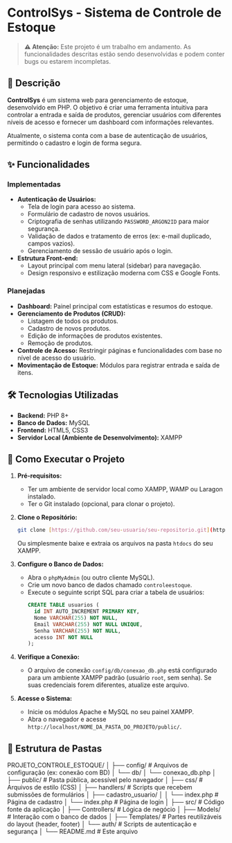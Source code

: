 # ControlSys - Sistema de Controle de Estoque

> **⚠️ Atenção:** Este projeto é um trabalho em andamento. As funcionalidades descritas estão sendo desenvolvidas e podem conter bugs ou estarem incompletas.

## 📝 Descrição

**ControlSys** é um sistema web para gerenciamento de estoque, desenvolvido em PHP. O objetivo é criar uma ferramenta intuitiva para controlar a entrada e saída de produtos, gerenciar usuários com diferentes níveis de acesso e fornecer um dashboard com informações relevantes.

Atualmente, o sistema conta com a base de autenticação de usuários, permitindo o cadastro e login de forma segura.

## ✨ Funcionalidades

### Implementadas
- **Autenticação de Usuários:**
  - Tela de login para acesso ao sistema.
  - Formulário de cadastro de novos usuários.
  - Criptografia de senhas utilizando `PASSWORD_ARGON2ID` para maior segurança.
  - Validação de dados e tratamento de erros (ex: e-mail duplicado, campos vazios).
  - Gerenciamento de sessão de usuário após o login.
- **Estrutura Front-end:**
  - Layout principal com menu lateral (sidebar) para navegação.
  - Design responsivo e estilização moderna com CSS e Google Fonts.

### Planejadas
- **Dashboard:** Painel principal com estatísticas e resumos do estoque.
- **Gerenciamento de Produtos (CRUD):**
  - Listagem de todos os produtos.
  - Cadastro de novos produtos.
  - Edição de informações de produtos existentes.
  - Remoção de produtos.
- **Controle de Acesso:** Restringir páginas e funcionalidades com base no nível de acesso do usuário.
- **Movimentação de Estoque:** Módulos para registrar entrada e saída de itens.

## 🛠️ Tecnologias Utilizadas

- **Backend:** PHP 8+
- **Banco de Dados:** MySQL
- **Frontend:** HTML5, CSS3
- **Servidor Local (Ambiente de Desenvolvimento):** XAMPP

## 🚀 Como Executar o Projeto

1.  **Pré-requisitos:**
    - Ter um ambiente de servidor local como XAMPP, WAMP ou Laragon instalado.
    - Ter o Git instalado (opcional, para clonar o projeto).

2.  **Clone o Repositório:**
    ```bash
    git clone [https://github.com/seu-usuario/seu-repositorio.git](https://github.com/seu-usuario/seu-repositorio.git)
    ```
    Ou simplesmente baixe e extraia os arquivos na pasta `htdocs` do seu XAMPP.

3.  **Configure o Banco de Dados:**
    - Abra o `phpMyAdmin` (ou outro cliente MySQL).
    - Crie um novo banco de dados chamado `controleestoque`.
    - Execute o seguinte script SQL para criar a tabela de usuários:
      ```sql
      CREATE TABLE usuarios (
        id INT AUTO_INCREMENT PRIMARY KEY,
        Nome VARCHAR(255) NOT NULL,
        Email VARCHAR(255) NOT NULL UNIQUE,
        Senha VARCHAR(255) NOT NULL,
        acesso INT NOT NULL
      );
      ```

4.  **Verifique a Conexão:**
    - O arquivo de conexão `config/db/conexao_db.php` está configurado para um ambiente XAMPP padrão (usuário `root`, sem senha). Se suas credenciais forem diferentes, atualize este arquivo.

5.  **Acesse o Sistema:**
    - Inicie os módulos Apache e MySQL no seu painel XAMPP.
    - Abra o navegador e acesse `http://localhost/NOME_DA_PASTA_DO_PROJETO/public/`.

## 📂 Estrutura de Pastas
PROJETO_CONTROLE_ESTOQUE/
│
├── config/                 # Arquivos de configuração (ex: conexão com BD)
│   └── db/
│       └── conexao_db.php
│
├── public/                 # Pasta pública, acessível pelo navegador
│   ├── css/                # Arquivos de estilo (CSS)
│   ├── handlers/           # Scripts que recebem submissões de formulários
│   ├── cadastro_usuario/
│   │   └── index.php       # Página de cadastro
│   └── index.php           # Página de login
│
├── src/                    # Código fonte da aplicação
│   ├── Controllers/        # Lógica de negócio
│   ├── Models/             # Interação com o banco de dados
│   ├── Templates/          # Partes reutilizáveis do layout (header, footer)
│   └── auth/               # Scripts de autenticação e segurança
│
└── README.md               # Este arquivo